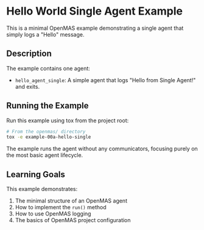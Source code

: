 # Hello World Single Agent Example

This is a minimal OpenMAS example demonstrating a single agent that simply logs a "Hello" message.

## Description

The example contains one agent:
- `hello_agent_single`: A simple agent that logs "Hello from Single Agent!" and exits.

## Running the Example

Run this example using tox from the project root:

```bash
# From the openmas/ directory
tox -e example-00a-hello-single
```

The example runs the agent without any communicators, focusing purely on the
most basic agent lifecycle.

## Learning Goals

This example demonstrates:
1. The minimal structure of an OpenMAS agent
2. How to implement the `run()` method
3. How to use OpenMAS logging
4. The basics of OpenMAS project configuration
